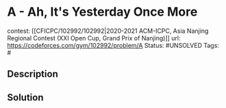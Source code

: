 # A - Ah, It's Yesterday Once More

contest: [[CFICPC/102992/102992|2020-2021 ACM-ICPC, Asia Nanjing Regional Contest (XXI Open Cup, Grand Prix of Nanjing)]]
url: https://codeforces.com/gym/102992/problem/A
Status: #UNSOLVED
Tags: #

## Description

## Solution

